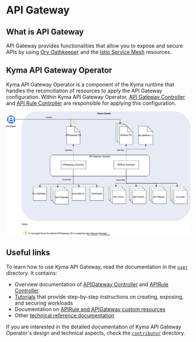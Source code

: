 # API Gateway

## What is API Gateway

API Gateway provides functionalities that allow you to expose and secure APIs by using [Ory Oathkeeper](https://www.ory.sh/docs/oathkeeper) and the [Istio Service Mesh](https://istio.io/) resources.

## Kyma API Gateway Operator

Kyma API Gateway Operator is a component of the Kyma runtime that handles the reconciliation of resources to apply the API Gateway configuration. Within Kyma API Gateway Operator, [API Gateway Controller](./00-10-overview-api-gateway-controller.md) and [API Rule Controller](./00-20-overview-api-rule-controller.md) are responsible for applying this configuration.

![Kyma API Gateway Operator Overview](../assets/operator-overview.svg)


## Useful links

To learn how to use Kyma API Gateway, read the documentation in the [`user`](../user/) directory. It contains:
- Overview documentation of [APIGateway Controller](./00-10-overview-api-gateway-controller.md) and [APIRule Controller](./00-20-overview-api-rule-controller.md)
- [Tutorials](./01-tutorials/) that provide step-by-step instructions on creating, exposing, and securing workloads
- Documentation on [APIRule and APIGateway custom resources](./custom-resources/)
- Other [technical reference documentation](./technical-reference/)

If you are interested in the detailed documentation of Kyma API Gateway Operator's design and technical aspects, check the [`contributor`](../contributor/) directory.